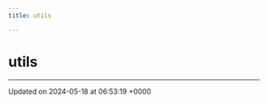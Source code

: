 ```yaml
---
title: utils

---
```


# utils








-------------------------------

Updated on 2024-05-18 at 06:53:19 +0000